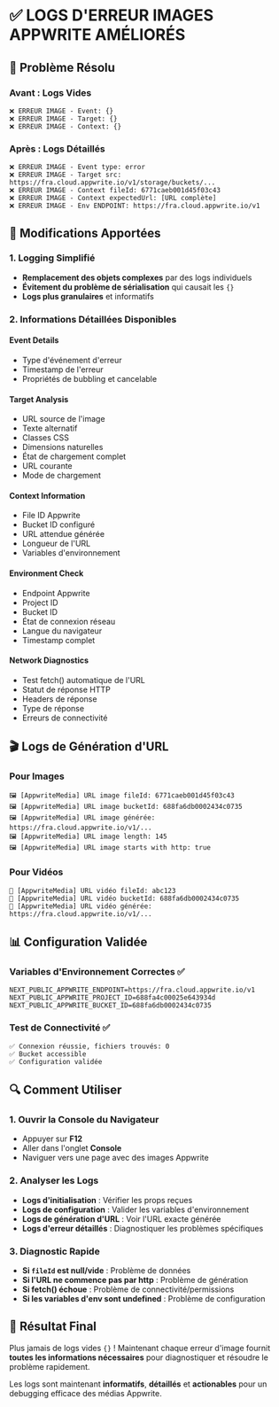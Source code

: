 # ✅ LOGS D'ERREUR IMAGES APPWRITE AMÉLIORÉS

## 🎯 **Problème Résolu**

### **Avant : Logs Vides**
```
❌ ERREUR IMAGE - Event: {}
❌ ERREUR IMAGE - Target: {}
❌ ERREUR IMAGE - Context: {}
```

### **Après : Logs Détaillés**
```
❌ ERREUR IMAGE - Event type: error
❌ ERREUR IMAGE - Target src: https://fra.cloud.appwrite.io/v1/storage/buckets/...
❌ ERREUR IMAGE - Context fileId: 6771caeb001d45f03c43
❌ ERREUR IMAGE - Context expectedUrl: [URL complète]
❌ ERREUR IMAGE - Env ENDPOINT: https://fra.cloud.appwrite.io/v1
```

## 🔧 **Modifications Apportées**

### **1. Logging Simplifié**
- **Remplacement des objets complexes** par des logs individuels
- **Évitement du problème de sérialisation** qui causait les `{}`
- **Logs plus granulaires** et informatifs

### **2. Informations Détaillées Disponibles**

#### **Event Details**
- Type d'événement d'erreur
- Timestamp de l'erreur
- Propriétés de bubbling et cancelable

#### **Target Analysis**
- URL source de l'image
- Texte alternatif
- Classes CSS
- Dimensions naturelles
- État de chargement complet
- URL courante
- Mode de chargement

#### **Context Information**
- File ID Appwrite
- Bucket ID configuré
- URL attendue générée
- Longueur de l'URL
- Variables d'environnement

#### **Environment Check**
- Endpoint Appwrite
- Project ID
- Bucket ID
- État de connexion réseau
- Langue du navigateur
- Timestamp complet

#### **Network Diagnostics**
- Test fetch() automatique de l'URL
- Statut de réponse HTTP
- Headers de réponse
- Type de réponse
- Erreurs de connectivité

## 🎬 **Logs de Génération d'URL**

### **Pour Images**
```
🖼️ [AppwriteMedia] URL image fileId: 6771caeb001d45f03c43
🖼️ [AppwriteMedia] URL image bucketId: 688fa6db0002434c0735
🖼️ [AppwriteMedia] URL image générée: https://fra.cloud.appwrite.io/v1/...
🖼️ [AppwriteMedia] URL image length: 145
🖼️ [AppwriteMedia] URL image starts with http: true
```

### **Pour Vidéos**
```
🎥 [AppwriteMedia] URL vidéo fileId: abc123
🎥 [AppwriteMedia] URL vidéo bucketId: 688fa6db0002434c0735
🎥 [AppwriteMedia] URL vidéo générée: https://fra.cloud.appwrite.io/v1/...
```

## 📊 **Configuration Validée**

### **Variables d'Environnement Correctes** ✅
```env
NEXT_PUBLIC_APPWRITE_ENDPOINT=https://fra.cloud.appwrite.io/v1
NEXT_PUBLIC_APPWRITE_PROJECT_ID=688fa4c00025e643934d
NEXT_PUBLIC_APPWRITE_BUCKET_ID=688fa6db0002434c0735
```

### **Test de Connectivité** ✅
```
✅ Connexion réussie, fichiers trouvés: 0
✅ Bucket accessible
✅ Configuration validée
```

## 🔍 **Comment Utiliser**

### **1. Ouvrir la Console du Navigateur**
- Appuyer sur **F12**
- Aller dans l'onglet **Console**
- Naviguer vers une page avec des images Appwrite

### **2. Analyser les Logs**
- **Logs d'initialisation** : Vérifier les props reçues
- **Logs de configuration** : Valider les variables d'environnement
- **Logs de génération d'URL** : Voir l'URL exacte générée
- **Logs d'erreur détaillés** : Diagnostiquer les problèmes spécifiques

### **3. Diagnostic Rapide**
- **Si `fileId` est null/vide** : Problème de données
- **Si l'URL ne commence pas par http** : Problème de génération
- **Si fetch() échoue** : Problème de connectivité/permissions
- **Si les variables d'env sont undefined** : Problème de configuration

## 🎯 **Résultat Final**

Plus jamais de logs vides `{}` ! Maintenant chaque erreur d'image fournit **toutes les informations nécessaires** pour diagnostiquer et résoudre le problème rapidement.

Les logs sont maintenant **informatifs**, **détaillés** et **actionables** pour un debugging efficace des médias Appwrite.
